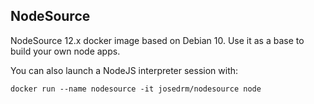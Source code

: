 ## NodeSource

NodeSource 12.x docker image based on Debian 10. Use it as a base to build your own node apps.

You can also launch a NodeJS interpreter session with:

```
docker run --name nodesource -it josedrm/nodesource node
```

